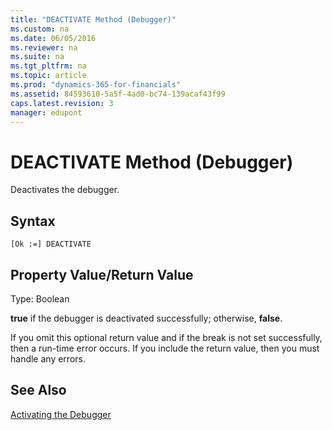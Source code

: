 ```yaml
---
title: "DEACTIVATE Method (Debugger)"
ms.custom: na
ms.date: 06/05/2016
ms.reviewer: na
ms.suite: na
ms.tgt_pltfrm: na
ms.topic: article
ms.prod: "dynamics-365-for-financials"
ms.assetid: 84593610-5a5f-4ad0-bc74-139acaf43f99
caps.latest.revision: 3
manager: edupont
---
```

# DEACTIVATE Method (Debugger)
Deactivates the debugger.  

## Syntax  

```  
[Ok :=] DEACTIVATE  
```  

## Property Value/Return Value  
 Type: Boolean  

 **true** if the debugger is deactivated successfully; otherwise, **false**.  

 If you omit this optional return value and if the break is not set successfully, then a run-time error occurs. If you include the return value, then you must handle any errors.  

## See Also  
 [Activating the Debugger](Activating-the-Debugger.md)   
 <!--NAV [ACTIVATE Method \(Debugger\)](devenv-ACTIVATE-Method-Debugger.md)-->
